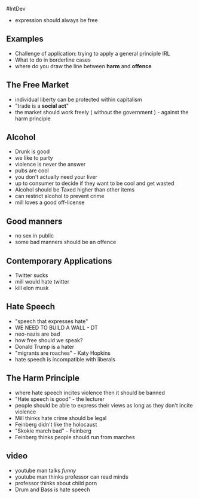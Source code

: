#IntDev 
- expression should always be free

## Examples
- Challenge of application: trying to apply a general principle IRL
- What to do in borderline cases
- where do you draw the line between **harm** and **offence**

## The Free Market
- individual liberty can be protected within capitalism
- "trade is a **social act**"
- the market should work freely ( without the government ) - against the harm principle

## Alcohol
- Drunk is good
- we like to party
- violence is never the answer
- pubs are cool
- you don't actually need your liver
- up to consumer to decide if they want to be cool and get wasted
- Alcohol should be Taxed higher than other items
- can restrict alcohol to prevent crime
- mill loves a good off-license

## Good manners
- no sex in public
- some bad manners should be an offence

## Contemporary Applications
- Twitter sucks
- mill would hate twitter
- kill elon musk

## Hate Speech
- "speech that expresses hate"
- WE NEED TO BUILD A WALL - DT
- neo-nazis are bad
- how free should we speak?
- Donald Trump is a hater
- "migrants are roaches" - Katy Hopkins 
- hate speech is incompatible with liberals

## The Harm Principle
- where hate speech incites violence then it should be banned
- "Hate speech is good" - the lecturer
- people should be able to express their views as long as they don't incite violence
- Mill thinks hate crime should be legal
- Feinberg didn't like the holocaust
- "Skokie march bad" - Feinberg
- Feinberg thinks people should run from marches

## video
- youtube man talks ${funny}$
- youtube man thinks professor can read minds
- professor thinks about child porn
- Drum and Bass is hate speech
